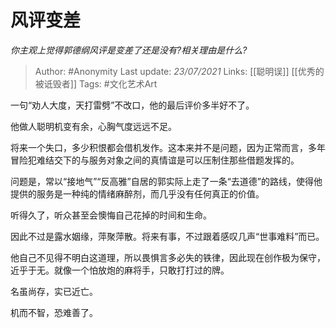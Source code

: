 # 风评变差
*你主观上觉得郭德纲风评是变差了还是没有?相关理由是什么?*

> Author: #Anonymity
Last update: *23/07/2021* 
Links: [[聪明误]] [[优秀的被诋毁者]]
Tags: #文化艺术Art  


 
一句“劝人大度，天打雷劈”不改口，他的最后评价多半好不了。

他做人聪明机变有余，心胸气度远远不足。

将来一个失口，多少积恨都会借机发作。这本来并不是问题，因为正常而言，多年冒险犯难结交下的与服务对象之间的真情谊是可以压制住那些借题发挥的。

问题是，常以“接地气”“反高雅”自居的郭实际上走了一条“去道德”的路线，使得他提供的服务是一种纯的情绪麻醉剂，而几乎没有任何真正的价值。

听得久了，听众甚至会懊悔自己花掉的时间和生命。

因此不过是露水姻缘，萍聚萍散。将来有事，不过跟着感叹几声“世事难料”而已。

他自己不见得不明白这道理，所以畏惧言多必失的铁律，因此现在创作极为保守，近乎于无。就像一个怕放炮的麻将手，只敢打打过的牌。

名虽尚存，实已近亡。

机而不智，恐难善了。



